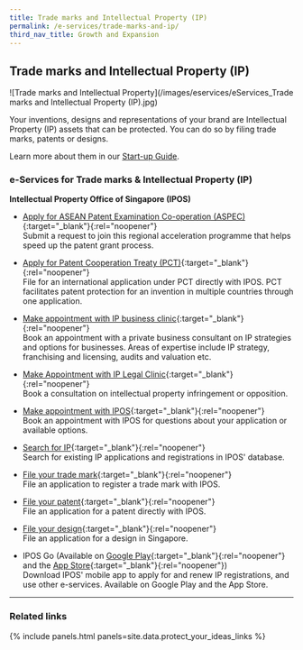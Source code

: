 ```yaml
---
title: Trade marks and Intellectual Property (IP)
permalink: /e-services/trade-marks-and-ip/
third_nav_title: Growth and Expansion
---
```


## Trade marks and Intellectual Property (IP)

![Trade marks and Intellectual Property](/images/eservices/eServices_Trade marks and Intellectual Property (IP).jpg)

Your inventions, designs and representations of your brand are Intellectual Property (IP) assets that can be protected. You can do so by filing trade marks, patents or designs.

Learn more about them in our [Start-up Guide](/start-a-business/protect-your-ideas/).

### e-Services for Trade marks & Intellectual Property (IP)

**Intellectual Property Office of Singapore (IPOS)**

- [Apply for ASEAN Patent Examination Co-operation (ASPEC)](https://www.ipos.gov.sg/docs/default-source/protecting-your-ideas/patent/aspec-request-form-version-1.doc?sfvrsn=2af67859_4){:target="_blank"}{:rel="noopener"}
  <br>Submit a request to join this regional acceleration programme that helps speed up the patent grant process.

- [Apply for Patent Cooperation Treaty (PCT)](https://pct.wipo.int/authpage/signin.xhtml?goto=https%3A%2F%2Fpct.wipo.int%3A443%2FePCT%2F){:target="_blank"}{:rel="noopener"}
  <br>File for an international application under PCT directly with IPOS. PCT facilitates patent protection for an invention in multiple countries through one application.

- [Make appointment with IP business clinic](https://www.ipos.gov.sg/eservices){:target="_blank"}{:rel="noopener"}
  <br>Book an appointment with a private business consultant on IP strategies and options for businesses. Areas of expertise include IP strategy, franchising and licensing, audits and valuation etc.

- [Make Appointment with IP Legal Clinic](https://www.ipos.gov.sg/eservices){:target="_blank"}{:rel="noopener"}
  <br>Book a consultation on intellectual property infringement or opposition.

- [Make appointment with IPOS](https://www.ipos.gov.sg/eservices){:target="_blank"}{:rel="noopener"}
  <br>Book an appointment with IPOS for questions about your application or available options.

- [Search for IP](https://digitalhub.ipos.gov.sg/FAMN/eservice/IP4SG/MN_Home){:target="_blank"}{:rel="noopener"}
  <br>Search for existing IP applications and registrations in IPOS' database.

- [File your trade mark](https://digitalhub.ipos.gov.sg/FAMN/eservice/IP4SG/MN_Home){:target="_blank"}{:rel="noopener"}
  <br>File an application to register a trade mark with IPOS.

- [File your patent](https://digitalhub.ipos.gov.sg/FAMN/eservice/IP4SG/MN_Home){:target="_blank"}{:rel="noopener"}
  <br>File an application for a patent directly with IPOS.

- [File your design](https://digitalhub.ipos.gov.sg/FAMN/eservice/IP4SG/MN_Home){:target="_blank"}{:rel="noopener"}
  <br>File an application for a design in Singapore.

- IPOS Go (Available on [Google Play](https://play.google.com/store/apps/details?id=sg.ipos.mobile){:target="_blank"}{:rel="noopener"} and the [App Store](https://apps.apple.com/us/app/ipos-go/id1475896971){:target="_blank"}{:rel="noopener"})
  <br>Download IPOS' mobile app to apply for and renew IP registrations, and use other e-services. Available on Google Play and the App Store.

---

### Related links

{% include panels.html panels=site.data.protect_your_ideas_links %}
